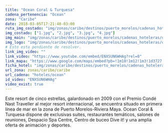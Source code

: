 ```yaml
---
title: "Ocean Coral & Turquesa"
cadena_pertenencia: "Ocean"
zona: "Caribe"
date: 2018-03-05T17:21:48-03:00
ruta_img_costado: "img/zonas/caribe/destinos/puerto_morelos/cadenas_hoteleras/ocean/oceans_coral_turquesa/imagenes_hotel/"
img_costado: ["1.jpg", "2.jpg", "3.jpg", "4.jpg"]
img_main: "img/zonas/caribe/destinos/puerto_morelos/cadenas_hoteleras/ocean/oceans_coral_turquesa/oceans_coral_turquesa.jpg"
img_logo: "img/zonas/caribe/destinos/puerto_morelos/cadenas_hoteleras/ocean/oceans_coral_turquesa/logo_hotel/logo_ocean_coral_turquesa.jpg"
# Esto esta pendiente de resolver.
link_img_video: ""
link_video: "https://www.youtube.com/embed/ENXSUN6WHAg?rel=0"
link_mapa: "https://www.google.com/maps/embed?pb=!1m18!1m12!1m3!1d3727.7104476397026!2d-86.86718668506981!3d20.883717986077077!2m3!1f0!2f0!3f0!3m2!1i1024!2i768!4f13.1!3m3!1m2!1s0x8f4c2bf660bba2eb%3A0xca988b18f11a5c89!2sOcean+Coral+%26+Turquesa!5e0!3m2!1ses!2scl!4v1520341295435"
ficha_hotel: "img/zonas/caribe/destinos/puerto_morelos/cadenas_hoteleras/ocean/oceans_coral_turquesa/ocean_coral_turquesa.pdf"
url_zona: zonas/caribe/caribe
url_cadena: "hoteles/ocean"
id_video: "ENXSUN6WHAg"
video_exist: true
---
```

Este resort de cinco estrellas, galardonado en 2009 con el Premio Condé Nast Traveller al mejor resort internacional, se encuentra situado en primera línea de mar en la zona de Puerto Morelos-Riviera Maya. Ocean Coral & Turquesa dispone de exclusivas suites, restaurantes temáticos, salones de reuniones, Despacio Spa Centre, Centro de buceo Dive it! y una amplia oferta de animación y deportes.
